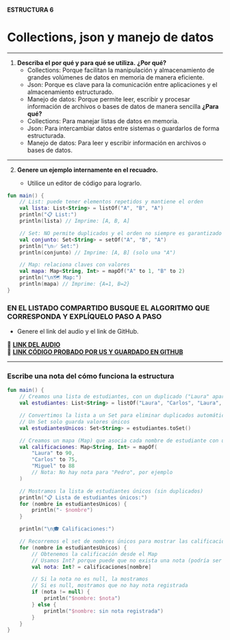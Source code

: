 #### ESTRUCTURA 6
# Collections, json y manejo de datos

---

1. **Describa el por qué y para qué se utiliza.**
   **¿Por qué?**
      - Collections: Porque facilitan la manipulación y almacenamiento de grandes volúmenes de datos en memoria de manera eficiente.
      - Json: Porque es clave para la comunicación entre aplicaciones y el almacenamiento estructurado.
      - Manejo de datos: Porque permite leer, escribir y procesar información de archivos o bases de datos de manera sencilla
   **¿Para qué?**
   - Collections: Para manejar listas de datos en memoria.
   - Json: Para intercambiar datos entre sistemas o guardarlos de forma estructurada.
   - Manejo de datos: Para leer y escribir información en archivos o bases de datos.
--- 
   
2. **Genere un ejemplo internamente en el recuadro.**  

   - Utilice un editor de código para lograrlo.  
```kotlin
fun main() {
    // List: puede tener elementos repetidos y mantiene el orden
    val lista: List<String> = listOf("A", "B", "A")
    println("📋 List:")
    println(lista) // Imprime: [A, B, A]

    // Set: NO permite duplicados y el orden no siempre es garantizado
    val conjunto: Set<String> = setOf("A", "B", "A")
    println("\n✅ Set:")
    println(conjunto) // Imprime: [A, B] (solo una "A")

    // Map: relaciona claves con valores
    val mapa: Map<String, Int> = mapOf("A" to 1, "B" to 2)
    println("\n🗺️ Map:")
    println(mapa) // Imprime: {A=1, B=2}
}

```

### EN EL LISTADO COMPARTIDO BUSQUE EL ALGORITMO QUE CORRESPONDA Y EXPLÍQUELO PASO A PASO  
- Genere el link del audio y el link de GitHub.  

🔗 **[LINK DEL AUDIO](#)**  
🔗 **[LINK CÓDIGO PROBADO POR US Y GUARDADO EN GITHUB](https://github.com/maga1407/kotlin/blob/main/collections/imgCollections/codeCollections.png)**

---

### Escribe una nota del cómo funciona la estructura

```kotlin
fun main() {
    // Creamos una lista de estudiantes, con un duplicado ("Laura" aparece dos veces)
    val estudiantes: List<String> = listOf("Laura", "Carlos", "Laura", "Miguel")

    // Convertimos la lista a un Set para eliminar duplicados automáticamente
    // Un Set solo guarda valores únicos
    val estudiantesUnicos: Set<String> = estudiantes.toSet()

    // Creamos un mapa (Map) que asocia cada nombre de estudiante con una calificación (entero)
    val calificaciones: Map<String, Int> = mapOf(
        "Laura" to 90,
        "Carlos" to 75,
        "Miguel" to 88
        // Nota: No hay nota para "Pedro", por ejemplo
    )

    // Mostramos la lista de estudiantes únicos (sin duplicados)
    println("📋 Lista de estudiantes únicos:")
    for (nombre in estudiantesUnicos) {
        println("- $nombre")
    }

    println("\n🎓 Calificaciones:")

    // Recorremos el set de nombres únicos para mostrar las calificaciones
    for (nombre in estudiantesUnicos) {
        // Obtenemos la calificación desde el Map
        // Usamos Int? porque puede que no exista una nota (podría ser null)
        val nota: Int? = calificaciones[nombre]

        // Si la nota no es null, la mostramos
        // Si es null, mostramos que no hay nota registrada
        if (nota != null) {
            println("$nombre: $nota")
        } else {
            println("$nombre: sin nota registrada")
        }
    }
}

```

